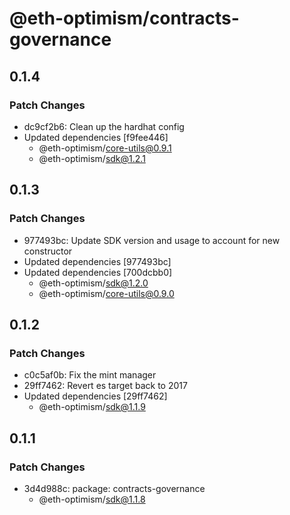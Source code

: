 # @eth-optimism/contracts-governance

## 0.1.4

### Patch Changes

- dc9cf2b6: Clean up the hardhat config
- Updated dependencies [f9fee446]
  - @eth-optimism/core-utils@0.9.1
  - @eth-optimism/sdk@1.2.1

## 0.1.3

### Patch Changes

- 977493bc: Update SDK version and usage to account for new constructor
- Updated dependencies [977493bc]
- Updated dependencies [700dcbb0]
  - @eth-optimism/sdk@1.2.0
  - @eth-optimism/core-utils@0.9.0

## 0.1.2

### Patch Changes

- c0c5af0b: Fix the mint manager
- 29ff7462: Revert es target back to 2017
- Updated dependencies [29ff7462]
  - @eth-optimism/sdk@1.1.9

## 0.1.1

### Patch Changes

- 3d4d988c: package: contracts-governance
  - @eth-optimism/sdk@1.1.8

